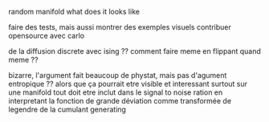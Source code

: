 random manifold what does it looks like

faire des tests, mais aussi  montrer des exemples visuels
contribuer opensource avec carlo

de la diffusion discrete avec ising ?? comment faire meme en flippant quand meme ??

bizarre, l'argument fait beaucoup de phystat, mais pas d'agument entropique ?? alors que ça pourrait etre visible et interessant
surtout sur une manifold
tout doit etre inclut dans le signal to noise ration en interpretant la fonction de grande déviation
comme transformée de legendre de la cumulant generating




